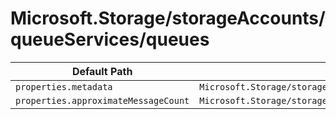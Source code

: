 # Microsoft.Storage/storageAccounts/queueServices/queues

| Default Path | Alias |
|---|---|
| `properties.metadata` | `Microsoft.Storage/storageAccounts/queueServices/queues/metadata` |
| `properties.approximateMessageCount` | `Microsoft.Storage/storageAccounts/queueServices/queues/approximateMessageCount` |

